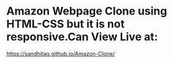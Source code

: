 # Amazon Webpage Clone using HTML-CSS but it is not responsive.Can View Live at:
https://sandhitag.github.io/Amazon-Clone/
